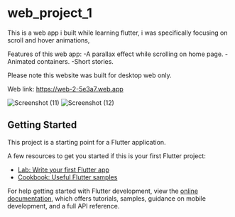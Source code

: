 # web_project_1

This is a web app i built while learning flutter, i was specifically focusing on scroll and hover animations,

Features of this web app:
-A parallax effect while scrolling on home page.
-Animated containers.
-Short stories.

Please note this website was built for desktop web only.

Web link: https://web-2-5e3a7.web.app

![Screenshot (11)](https://github.com/JacoHg/web_project_1/assets/168348167/1d9ddc35-0900-4efc-a695-2a89bdae4b5d)
![Screenshot (12)](https://github.com/JacoHg/web_project_1/assets/168348167/3d54a985-7774-4c14-9fda-24241f95d960)


## Getting Started

This project is a starting point for a Flutter application.

A few resources to get you started if this is your first Flutter project:

- [Lab: Write your first Flutter app](https://docs.flutter.dev/get-started/codelab)
- [Cookbook: Useful Flutter samples](https://docs.flutter.dev/cookbook)

For help getting started with Flutter development, view the
[online documentation](https://docs.flutter.dev/), which offers tutorials,
samples, guidance on mobile development, and a full API reference.
